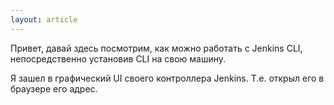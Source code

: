```yaml
---
layout: article
---
```

Привет, давай здесь посмотрим, как можно работать с Jenkins CLI, непосредственно установив CLI на свою машину.

Я зашел в графический UI своего контроллера Jenkins. Т.е. открыл его в браузере его адрес.
